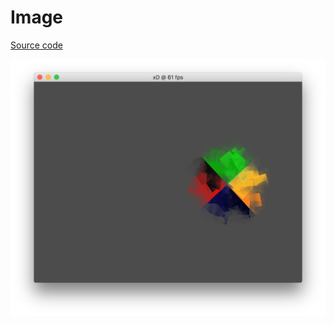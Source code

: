 # Image

[Source code](https://github.com/bernhardfritz/libxd/tree/master/examples/image)

![screenshot008](../_media/screenshots/screenshot008.png)
